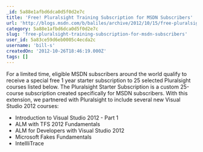 ```yaml
---
_id: 5a88e1afbd6dca0d5f0d2e7c
title: 'Free! Pluralsight Training Subscription for MSDN Subscribers'
url: 'http://blogs.msdn.com/b/baliles/archive/2012/10/15/free-pluralsight-training-subscription-for-msdn-subscribers.aspx'
category: 5a88e1afbd6dca0d5f0d2e7c
slug: 'free-pluralsight-training-subscription-for-msdn-subscribers'
user_id: 5a83ce59d6eb0005c4ecda2c
username: 'bill-s'
createdOn: '2012-10-26T18:46:19.000Z'
tags: []
---
```


<p>For a limited time, eligible MSDN subscribers around the world qualify to receive a special free 1 year starter subscription to 25 selected Pluralsight courses listed below. The Pluralsight Starter Subscription is a custom 25-course subscription created specifically for MSDN subscribers. With this extension, we partnered with Pluralsight to include several new Visual Studio 2012 courses:</p>
<ul>
<li>Introduction to Visual Studio 2012 - Part 1</li>
<li>ALM with TFS 2012 Fundamentals</li>
<li>ALM for Developers with Visual Studio 2012</li>
<li>Microsoft Fakes Fundamentals</li>
<li>IntellliTrace</li>
</ul>

